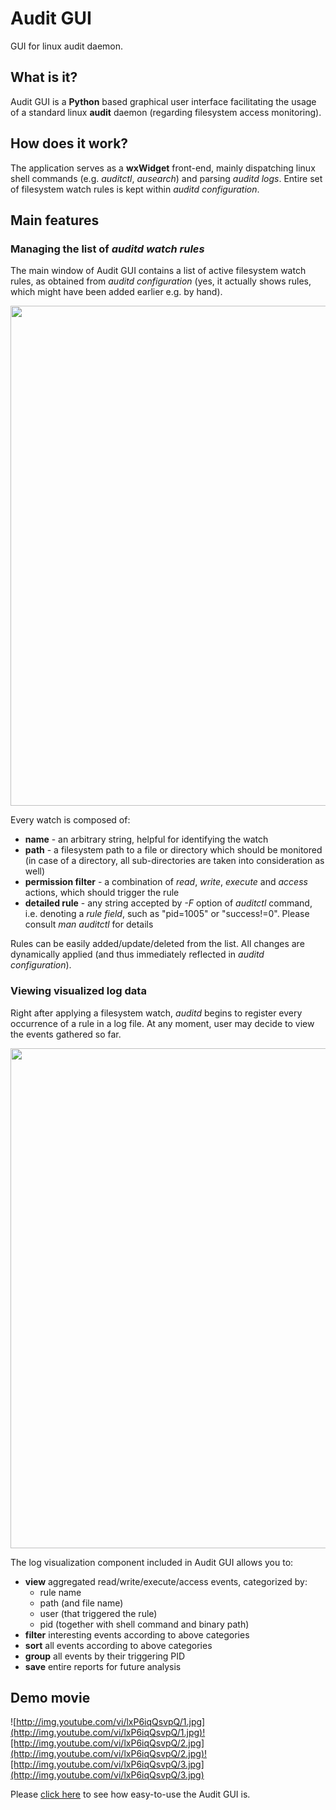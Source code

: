 # Audit GUI #

GUI for linux audit daemon.

## What is it? ##

Audit GUI is a **Python** based graphical user interface facilitating the usage of a standard linux **audit** daemon (regarding filesystem access monitoring).

## How does it work? ##

The application serves as a **wxWidget** front-end, mainly dispatching linux shell commands (e.g. _auditctl_, _ausearch_) and parsing _auditd logs_. Entire set of filesystem watch rules is kept within _auditd configuration_.

## Main features ##

### Managing the list of _auditd watch rules_ ###

The main window of Audit GUI contains a list of active filesystem watch rules, as obtained from _auditd configuration_ (yes, it actually shows rules, which might have been added earlier e.g. by hand).

<img src='http://audit-gui.googlecode.com/svn/trunk/misc/main.png' width='800' />

Every watch is composed of:
  * **name** - an arbitrary string, helpful for identifying the watch
  * **path** - a filesystem path to a file or directory which should be monitored (in case of a directory, all sub-directories are taken into consideration as well)
  * **permission filter** - a combination of _read_, _write_, _execute_ and _access_ actions, which should trigger the rule
  * **detailed rule** - any string accepted by _-F_ option of _auditctl_ command, i.e. denoting a _rule field_, such as "pid=1005" or "success!=0". Please consult _man auditctl_ for details

Rules can be easily added/update/deleted from the list. All changes are dynamically applied (and thus immediately reflected in _auditd configuration_).

### Viewing visualized log data ###

Right after applying a filesystem watch, _auditd_ begins to register every occurrence of a rule in a log file. At any moment, user may decide to view the events gathered so far.

<img src='http://audit-gui.googlecode.com/svn/trunk/misc/logs.png' width='800' />

The log visualization component included in Audit GUI allows you to:
  * **view** aggregated read/write/execute/access events, categorized by:
    * rule name
    * path (and file name)
    * user (that triggered the rule)
    * pid (together with shell command and binary path)
  * **filter** interesting events according to above categories
  * **sort** all events according to above categories
  * **group** all events by their triggering PID
  * **save** entire reports for future analysis

## Demo movie ##

![http://img.youtube.com/vi/lxP6iqQsvpQ/1.jpg](http://img.youtube.com/vi/lxP6iqQsvpQ/1.jpg)![http://img.youtube.com/vi/lxP6iqQsvpQ/2.jpg](http://img.youtube.com/vi/lxP6iqQsvpQ/2.jpg)![http://img.youtube.com/vi/lxP6iqQsvpQ/3.jpg](http://img.youtube.com/vi/lxP6iqQsvpQ/3.jpg)

Please [click here](http://www.youtube.com/watch?v=lxP6iqQsvpQ) to see how easy-to-use the Audit GUI is.